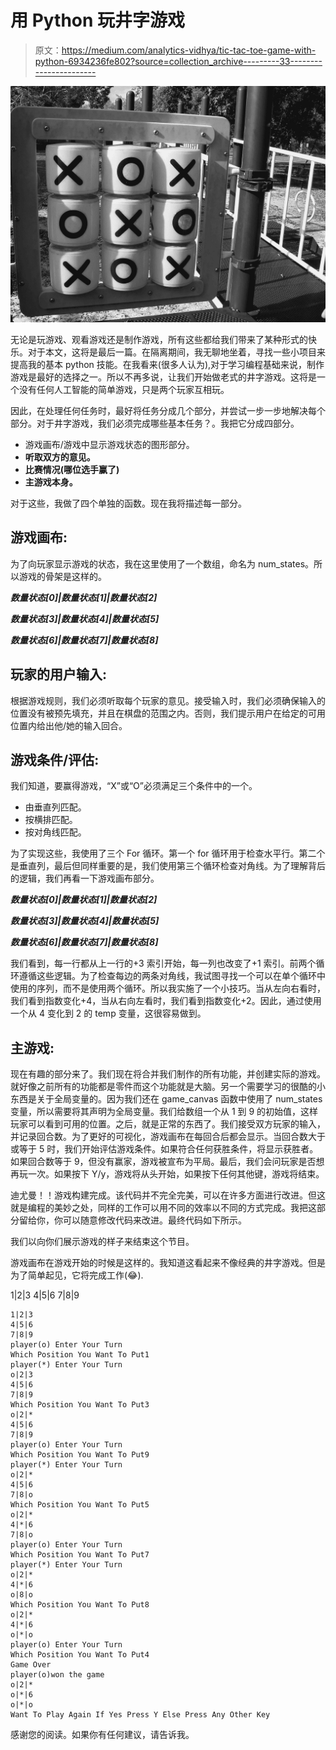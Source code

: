 # 用 Python 玩井字游戏

> 原文：<https://medium.com/analytics-vidhya/tic-tac-toe-game-with-python-6934236fe802?source=collection_archive---------33----------------------->

![](img/c3afcd30461dc3de5132baca7a2b5cde.png)

无论是玩游戏、观看游戏还是制作游戏，所有这些都给我们带来了某种形式的快乐。对于本文，这将是最后一篇。在隔离期间，我无聊地坐着，寻找一些小项目来提高我的基本 python 技能。在我看来(很多人认为),对于学习编程基础来说，制作游戏是最好的选择之一。所以不再多说，让我们开始做老式的井字游戏。这将是一个没有任何人工智能的简单游戏，只是两个玩家互相玩。

因此，在处理任何任务时，最好将任务分成几个部分，并尝试一步一步地解决每个部分。对于井字游戏，我们必须完成哪些基本任务？。我把它分成四部分。

*   游戏画布/游戏中显示游戏状态的图形部分。
*   **听取双方的意见。**
*   **比赛情况(哪位选手赢了)**
*   **主游戏本身。**

对于这些，我做了四个单独的函数。现在我将描述每一部分。

## 游戏画布:

为了向玩家显示游戏的状态，我在这里使用了一个数组，命名为 num_states。所以游戏的骨架是这样的。

***数量状态[0]|数量状态[1]|数量状态[2]***

***数量状态[3]|数量状态[4]|数量状态[5]***

***数量状态[6]|数量状态[7]|数量状态[8]***

## 玩家的用户输入:

根据游戏规则，我们必须听取每个玩家的意见。接受输入时，我们必须确保输入的位置没有被预先填充，并且在棋盘的范围之内。否则，我们提示用户在给定的可用位置内给出他/她的输入回合。

## 游戏条件/评估:

我们知道，要赢得游戏，“X”或“O”必须满足三个条件中的一个。

*   由垂直列匹配。
*   按横排匹配。
*   按对角线匹配。

为了实现这些，我使用了三个 For 循环。第一个 for 循环用于检查水平行。第二个是垂直列，最后但同样重要的是，我们使用第三个循环检查对角线。为了理解背后的逻辑，我们再看一下游戏画布部分。

***数量状态[0]|数量状态[1]|数量状态[2]***

***数量状态[3]|数量状态[4]|数量状态[5]***

***数量状态[6]|数量状态[7]|数量状态[8]***

我们看到，每一行都从上一行的+3 索引开始，每一列也改变了+1 索引。前两个循环遵循这些逻辑。为了检查每边的两条对角线，我试图寻找一个可以在单个循环中使用的序列，而不是使用两个循环。所以我实施了一个小技巧。当从左向右看时，我们看到指数变化+4，当从右向左看时，我们看到指数变化+2。因此，通过使用一个从 4 变化到 2 的 temp 变量，这很容易做到。

## 主游戏:

现在有趣的部分来了。我们现在将合并我们制作的所有功能，并创建实际的游戏。就好像之前所有的功能都是零件而这个功能就是大脑。另一个需要学习的很酷的小东西是关于全局变量的。因为我们还在 game_canvas 函数中使用了 num_states 变量，所以需要将其声明为全局变量。我们给数组一个从 1 到 9 的初始值，这样玩家可以看到可用的位置。之后，就是正常的东西了。我们接受双方玩家的输入，并记录回合数。为了更好的可视化，游戏画布在每回合后都会显示。当回合数大于或等于 5 时，我们开始评估游戏条件。如果符合任何获胜条件，将显示获胜者。如果回合数等于 9，但没有赢家，游戏被宣布为平局。最后，我们会问玩家是否想再玩一次。如果按下 Y/y，游戏将从头开始，如果按下任何其他键，游戏将结束。

迪尤曼！！游戏构建完成。该代码并不完全完美，可以在许多方面进行改进。但这就是编程的美妙之处，同样的工作可以用不同的效率以不同的方式完成。我把这部分留给你，你可以随意修改代码来改进。最终代码如下所示。

我们以向你们展示游戏的样子来结束这个节目。

游戏画布在游戏开始的时候是这样的。我知道这看起来不像经典的井字游戏。但是为了简单起见，它将完成工作(😂).

1|2|3
4|5|6
7|8|9

```
1|2|3 
4|5|6 
7|8|9 
player(o) Enter Your Turn 
Which Position You Want To Put1 
player(*) Enter Your Turn 
o|2|3 
4|5|6 
7|8|9 
Which Position You Want To Put3 
o|2|* 
4|5|6 
7|8|9 
player(o) Enter Your Turn 
Which Position You Want To Put9 
player(*) Enter Your Turn 
o|2|* 
4|5|6 
7|8|o 
Which Position You Want To Put5 
o|2|* 
4|*|6 
7|8|o 
player(o) Enter Your Turn 
Which Position You Want To Put7 
player(*) Enter Your Turn 
o|2|* 
4|*|6 
o|8|o 
Which Position You Want To Put8 
o|2|* 
4|*|6 
o|*|o 
player(o) Enter Your Turn 
Which Position You Want To Put4 
Game Over 
player(o)won the game 
o|2|* 
o|*|6 
o|*|o 
Want To Play Again If Yes Press Y Else Press Any Other Key
```

感谢您的阅读。如果你有任何建议，请告诉我。